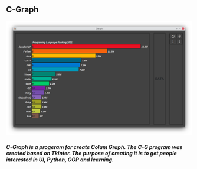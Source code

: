 ## C-Graph
![c-graph.png](/image/c-graph.png)
##### C-Graph is a progeram for create Colum Graph. The C-G program was created based on Tkinter. The purpose of creating it is to get people interested in UI, Python, OOP and learning. 
